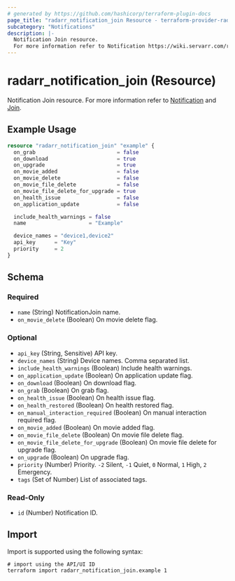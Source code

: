 ```yaml
---
# generated by https://github.com/hashicorp/terraform-plugin-docs
page_title: "radarr_notification_join Resource - terraform-provider-radarr"
subcategory: "Notifications"
description: |-
  Notification Join resource.
  For more information refer to Notification https://wiki.servarr.com/radarr/settings#connect and Join https://wiki.servarr.com/radarr/supported#join.
---
```


# radarr_notification_join (Resource)

<!-- subcategory:Notifications -->
Notification Join resource.
For more information refer to [Notification](https://wiki.servarr.com/radarr/settings#connect) and [Join](https://wiki.servarr.com/radarr/supported#join).

## Example Usage

```terraform
resource "radarr_notification_join" "example" {
  on_grab                          = false
  on_download                      = true
  on_upgrade                       = true
  on_movie_added                   = false
  on_movie_delete                  = false
  on_movie_file_delete             = false
  on_movie_file_delete_for_upgrade = true
  on_health_issue                  = false
  on_application_update            = false

  include_health_warnings = false
  name                    = "Example"

  device_names = "device1,device2"
  api_key      = "Key"
  priority     = 2
}
```

<!-- schema generated by tfplugindocs -->
## Schema

### Required

- `name` (String) NotificationJoin name.
- `on_movie_delete` (Boolean) On movie delete flag.

### Optional

- `api_key` (String, Sensitive) API key.
- `device_names` (String) Device names. Comma separated list.
- `include_health_warnings` (Boolean) Include health warnings.
- `on_application_update` (Boolean) On application update flag.
- `on_download` (Boolean) On download flag.
- `on_grab` (Boolean) On grab flag.
- `on_health_issue` (Boolean) On health issue flag.
- `on_health_restored` (Boolean) On health restored flag.
- `on_manual_interaction_required` (Boolean) On manual interaction required flag.
- `on_movie_added` (Boolean) On movie added flag.
- `on_movie_file_delete` (Boolean) On movie file delete flag.
- `on_movie_file_delete_for_upgrade` (Boolean) On movie file delete for upgrade flag.
- `on_upgrade` (Boolean) On upgrade flag.
- `priority` (Number) Priority. `-2` Silent, `-1` Quiet, `0` Normal, `1` High, `2` Emergency.
- `tags` (Set of Number) List of associated tags.

### Read-Only

- `id` (Number) Notification ID.

## Import

Import is supported using the following syntax:

```shell
# import using the API/UI ID
terraform import radarr_notification_join.example 1
```
